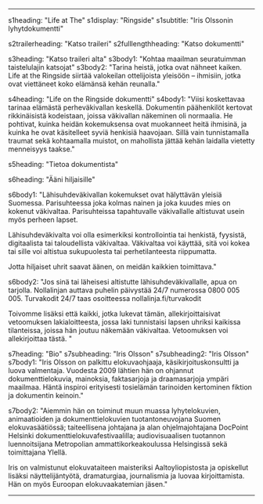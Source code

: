 ---

s1heading: "Life at The"
s1display: "Ringside"
s1subtitle: "Iris Olssonin lyhytdokumentti"

s2trailerheading: "Katso traileri"
s2fulllengthheading: "Katso dokumentti"

s3heading: "Katso traileri alta"
s3body1: "Kohtaa maailman seuratuimman taistelulajin katsojat"
s3body2: "Tarina heistä, jotka ovat nähneet kaiken. Life at the Ringside siirtää valokeilan ottelijoista yleisöön – ihmisiin, jotka ovat viettäneet koko elämänsä kehän reunalla."

s4heading: "Life on the Ringside dokumentti"
s4body1: "Viisi koskettavaa tarinaa elämästä perheväkivallan keskellä. Dokumentin päähenkilöt kertovat rikkinäisistä kodeistaan, joissa väkivallan näkeminen oli normaalia. He pohtivat, kuinka heidän kokemuksensa ovat muokanneet heitä ihmisinä, ja kuinka he ovat käsitelleet syviä henkisiä haavojaan. Sillä vain tunnistamalla traumat sekä kohtaamalla muistot, on mahollista jättää kehän laidalla vietetty menneisyys taakse."

s5heading: "Tietoa dokumentista"

s6heading: "Ääni hiljaisille"

s6body1: "Lähisuhdeväkivallan kokemukset ovat hälyttävän yleisiä Suomessa. Parisuhteessa joka kolmas nainen ja joka kuudes mies on kokenut väkivaltaa. Parisuhteissa tapahtuvalle väkivallalle altistuvat usein myös perheen lapset. 

Lähisuhdeväkivalta voi olla esimerkiksi kontrollointia tai henkistä, fyysistä, digitaalista tai taloudellista väkivaltaa. Väkivaltaa voi käyttää, sitä voi kokea tai sille voi altistua sukupuolesta tai perhetilanteesta riippumatta. 

Jotta hiljaiset uhrit saavat äänen, on meidän kaikkien toimittava."

s6body2: "Jos sinä tai läheisesi altistutte lähisuhdeväkivallalle, apua on tarjolla. Nollalinjan auttava puhelin päivystää 24/7 numerossa 0800 005 005. Turvakodit 24/7 taas osoitteessa nollalinja.fi/turvakodit 

Toivomme lisäksi että kaikki, jotka lukevat tämän, allekirjoittaisivat vetoomuksen lakialoitteesta, jossa laki tunnistaisi lapsen uhriksi kaikissa tilanteissa, joissa hän joutuu näkemään väkivaltaa. Vetoomuksen voi allekirjoittaa tästä. "

s7heading: "Bio"
s7subheading: "Iris Olsson"
s7subheading2: "Iris Olsson"
s7body1: "Iris Olsson on palkittu elokuvaohjaaja, käsikirjoituskonsultti ja luova valmentaja. Vuodesta 2009 lähtien hän on ohjannut dokumenttielokuvia, mainoksia, faktasarjoja ja draamasarjoja ympäri maailmaa. Häntä inspiroi erityisesti tosielämän tarinoiden kertominen fiktion ja dokumentin keinoin."

s7body2: "Aiemmin hän on toiminut muun muassa lyhytelokuvien, animaatioiden ja dokumenttielokuvien tuotantoneuvojana Suomen elokuvasäätiössä; taiteellisena johtajana ja alan ohjelmajohtajana DocPoint Helsinki dokumenttielokuvafestivaalilla; audiovisuaalisen tuotannon luennoitsijana Metropolian ammattikorkeakoulussa Helsingissä sekä toimittajana Ylellä.

Iris on valmistunut elokuvataiteen maisteriksi Aaltoyliopistosta ja opiskellut lisäksi näyttelijäntyötä, dramaturgiaa, journalismia ja luovaa kirjoittamista. Hän on myös Euroopan elokuvaakatemian jäsen."

---